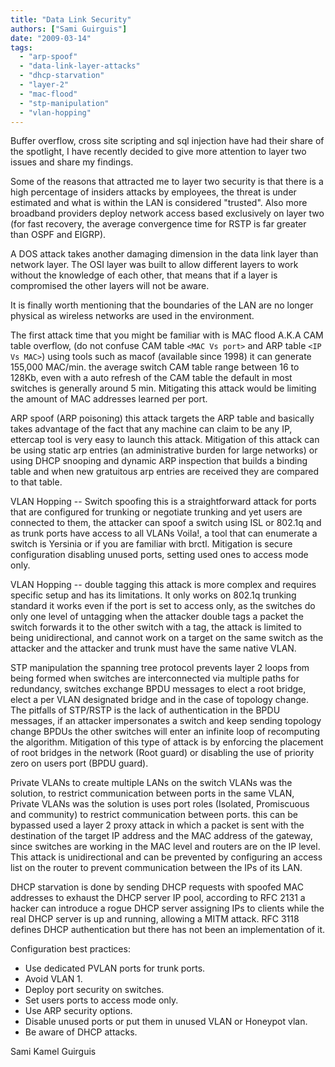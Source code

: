 ```yaml
---
title: "Data Link Security"
authors: ["Sami Guirguis"]
date: "2009-03-14"
tags: 
  - "arp-spoof"
  - "data-link-layer-attacks"
  - "dhcp-starvation"
  - "layer-2"
  - "mac-flood"
  - "stp-manipulation"
  - "vlan-hopping"
---
```


Buffer overflow, cross site scripting and sql injection have had their share of the spotlight, I have recently decided to give more attention to layer two issues and share my findings.

Some of the reasons that attracted me to layer two security is that there is a high percentage of insiders attacks by employees, the threat is under estimated and what is within the LAN is considered "trusted". Also more broadband providers deploy network access based exclusively on layer two (for fast recovery, the average convergence time for RSTP is far greater than OSPF and EIGRP).

A DOS attack takes another damaging dimension in the data link layer than network layer. The OSI layer was built to allow different layers to work without the knowledge of each other, that means that if a layer is compromised the other layers will not be aware.

It is finally worth mentioning that the boundaries of the LAN are no longer physical as wireless networks are used in the environment.

The first attack time that you might be familiar with is MAC flood A.K.A CAM table overflow, (do not confuse CAM table `<MAC Vs port>` and ARP table `<IP Vs MAC>`) using tools such as macof (available since 1998) it can generate 155,000 MAC/min. the average switch CAM table range between 16 to 128Kb, even with a auto refresh of the CAM table the default in most switches is generally around 5 min. Mitigating this attack would be limiting the amount of MAC addresses learned per port.

ARP spoof (ARP poisoning) this attack targets the ARP table and basically takes advantage of the fact that any machine can claim to be any IP, ettercap tool is very easy to launch this attack. Mitigation of this attack can be using static arp entries (an administrative burden for large networks) or using DHCP snooping and dynamic ARP inspection that builds a binding table and when new gratuitous arp entries are received they are compared to that table.

VLAN Hopping -- Switch spoofing this is a straightforward attack for ports that are configured for trunking or negotiate trunking and yet users are connected to them, the attacker can spoof a switch using ISL or 802.1q and as trunk ports have access to all VLANs Voila!, a tool that can enumerate a switch is Yersinia or if you are familiar with brctl. Mitigation is secure configuration disabling unused ports, setting used ones to access mode only.

VLAN Hopping -- double tagging this attack is more complex and requires specific setup and has its limitations. It only works on 802.1q trunking standard it works even if the port is set to access only, as the switches do only one level of untagging when the attacker double tags a packet the switch forwards it to the other switch with a tag, the attack is limited to being unidirectional, and cannot work on a target on the same switch as the attacker and the attacker and trunk must have the same native VLAN.

STP manipulation the spanning tree protocol prevents layer 2 loops from being formed when switches are interconnected via multiple paths for redundancy, switches exchange BPDU messages to elect a root bridge, elect a per VLAN designated bridge and in the case of topology change. The pitfalls of STP/RSTP is the lack of authentication in the BPDU messages, if an attacker impersonates a switch and keep sending topology change BPDUs the other switches will enter an infinite loop of recomputing the algorithm. Mitigation of this type of attack is by enforcing the placement of root bridges in the network (Root guard) or disabling the use of priority zero on users port (BPDU guard).

Private VLANs to create multiple LANs on the switch VLANs was the solution, to restrict communication between ports in the same VLAN, Private VLANs was the solution is uses port roles (Isolated, Promiscuous and community) to restrict communication between ports. this can be bypassed used a layer 2 proxy attack in which a packet is sent with the destination of the target IP address and the MAC address of the gateway, since switches are working in the MAC level and routers are on the IP level. This attack is unidirectional and can be prevented by configuring an access list on the router to prevent communication between the IPs of its LAN.

DHCP starvation is done by sending DHCP requests with spoofed MAC addresses to exhaust the DHCP server IP pool, according to RFC 2131 a hacker can introduce a rogue DHCP server assigning IPs to clients while the real DHCP server is up and running, allowing a MITM attack. RFC 3118 defines DHCP authentication but there has not been an implementation of it.

Configuration best practices:
- Use dedicated PVLAN ports for trunk ports.
- Avoid VLAN 1.
- Deploy port security on switches.
- Set users ports to access mode only.
- Use ARP security options.
- Disable unused ports or put them in unused VLAN or Honeypot vlan.
- Be aware of DHCP attacks.

Sami Kamel Guirguis

